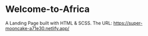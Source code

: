 # Welcome-to-Africa
A Landing Page built with HTML & SCSS.
The URL: https://super-mooncake-a71e30.netlify.app/
